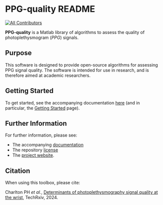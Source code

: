 # PPG-quality README
<!-- ALL-CONTRIBUTORS-BADGE:START - Do not remove or modify this section -->
[![All Contributors](https://img.shields.io/badge/all_contributors-3-orange.svg?style=flat-square)](#contributors-)
<!-- ALL-CONTRIBUTORS-BADGE:END -->

**PPG-quality** is a Matlab library of algorithms to assess the quality of photoplethysmogram (*PPG*) signals.

## Purpose
This software is designed to provide open-source algorithms for assessing PPG signal quality. The software is intended for use in research, and is therefore aimed at academic researchers.

## Getting Started
To get started, see the accompanying documentation [here](https://ppg-quality.readthedocs.io/en/latest/) (and in particular, the [Getting Started](https://ppg-quality.readthedocs.io/en/latest/toolbox/getting_started/) page).

## Further Information
For further information, please see:
- The accompanying [documentation](https://ppg-quality.readthedocs.io/en/latest/)
- The repository [license](LICENSE.md)
- The [project website](https://peterhcharlton.github.io/project/ppg-quality/).

## Citation
When using this toolbox, please cite:

Charlton PH _et al._, [Determinants of photoplethysmography signal quality at the wrist](https://doi.org/10.36227/techrxiv.172954491.17588920/v1), TechRxiv, 2024.